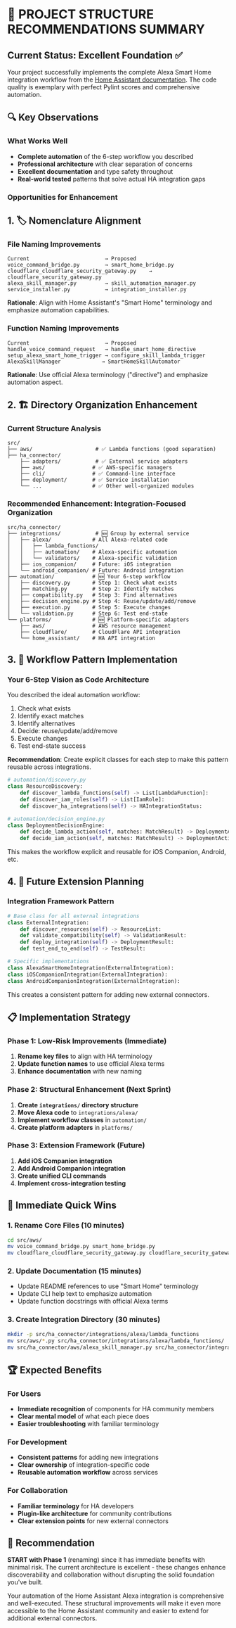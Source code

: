 # 🎯 PROJECT STRUCTURE RECOMMENDATIONS SUMMARY

## Current Status: Excellent Foundation ✅

Your project successfully implements the complete Alexa Smart Home integration workflow from the [Home Assistant documentation](https://home-assistant.io/integrations/alexa.smart_home). The code quality is exemplary with perfect Pylint scores and comprehensive automation.

## 🔍 Key Observations

### What Works Well

- **Complete automation** of the 6-step workflow you described
- **Professional architecture** with clear separation of concerns
- **Excellent documentation** and type safety throughout
- **Real-world tested** patterns that solve actual HA integration gaps

### Opportunities for Enhancement

## 1. 🏷️ **Nomenclature Alignment**

### File Naming Improvements

```text
Current                        → Proposed
voice_command_bridge.py        → smart_home_bridge.py
cloudflare_cloudflare_security_gateway.py    → cloudflare_security_gateway.py
alexa_skill_manager.py         → skill_automation_manager.py
service_installer.py           → integration_installer.py
```

**Rationale**: Align with Home Assistant's "Smart Home" terminology and emphasize automation capabilities.

### Function Naming Improvements

```text
Current                        → Proposed
handle_voice_command_request   → handle_smart_home_directive
setup_alexa_smart_home_trigger → configure_skill_lambda_trigger
AlexaSkillManager             → SmartHomeSkillAutomator
```

**Rationale**: Use official Alexa terminology ("directive") and emphasize automation aspect.

## 2. 🏗️ **Directory Organization Enhancement**

### Current Structure Analysis

```tree
src/
├── aws/                    # ✅ Lambda functions (good separation)
├── ha_connector/
    ├── adapters/           # ✅ External service adapters
    ├── aws/               # ✅ AWS-specific managers
    ├── cli/               # ✅ Command-line interface
    ├── deployment/        # ✅ Service installation
    └── ...                # ✅ Other well-organized modules
```

### Recommended Enhancement: Integration-Focused Organization

```tree
src/ha_connector/
├── integrations/           # 🆕 Group by external service
│   ├── alexa/             # All Alexa-related code
│   │   ├── lambda_functions/
│   │   ├── automation/    # Alexa-specific automation
│   │   └── validators/    # Alexa-specific validation
│   ├── ios_companion/     # Future: iOS integration
│   └── android_companion/ # Future: Android integration
├── automation/            # 🆕 Your 6-step workflow
│   ├── discovery.py       # Step 1: Check what exists
│   ├── matching.py        # Step 2: Identify matches
│   ├── compatibility.py   # Step 3: Find alternatives
│   ├── decision_engine.py # Step 4: Reuse/update/add/remove
│   ├── execution.py       # Step 5: Execute changes
│   └── validation.py      # Step 6: Test end-state
└── platforms/             # 🆕 Platform-specific adapters
    ├── aws/               # AWS resource management
    ├── cloudflare/        # CloudFlare API integration
    └── home_assistant/    # HA API integration
```

## 3. 🔄 **Workflow Pattern Implementation**

### Your 6-Step Vision as Code Architecture

You described the ideal automation workflow:

1. Check what exists
2. Identify exact matches
3. Identify alternatives
4. Decide: reuse/update/add/remove
5. Execute changes
6. Test end-state success

**Recommendation**: Create explicit classes for each step to make this pattern reusable across integrations.

```python
# automation/discovery.py
class ResourceDiscovery:
    def discover_lambda_functions(self) -> List[LambdaFunction]:
    def discover_iam_roles(self) -> List[IamRole]:
    def discover_ha_integrations(self) -> HAIntegrationStatus:

# automation/decision_engine.py
class DeploymentDecisionEngine:
    def decide_lambda_action(self, matches: MatchResult) -> DeploymentAction:
    def decide_iam_action(self, matches: MatchResult) -> DeploymentAction:
```

This makes the workflow explicit and reusable for iOS Companion, Android, etc.

## 4. 🚀 **Future Extension Planning**

### Integration Framework Pattern

```python
# Base class for all external integrations
class ExternalIntegration:
    def discover_resources(self) -> ResourceList:
    def validate_compatibility(self) -> ValidationResult:
    def deploy_integration(self) -> DeploymentResult:
    def test_end_to_end(self) -> TestResult:

# Specific implementations
class AlexaSmartHomeIntegration(ExternalIntegration):
class iOSCompanionIntegration(ExternalIntegration):
class AndroidCompanionIntegration(ExternalIntegration):
```

This creates a consistent pattern for adding new external connectors.

## 📋 **Implementation Strategy**

### Phase 1: Low-Risk Improvements (Immediate)

1. **Rename key files** to align with HA terminology
2. **Update function names** to use official Alexa terms
3. **Enhance documentation** with new naming

### Phase 2: Structural Enhancement (Next Sprint)

1. **Create `integrations/` directory structure**
2. **Move Alexa code** to `integrations/alexa/`
3. **Implement workflow classes** in `automation/`
4. **Create platform adapters** in `platforms/`

### Phase 3: Extension Framework (Future)

1. **Add iOS Companion integration**
2. **Add Android Companion integration**
3. **Create unified CLI commands**
4. **Implement cross-integration testing**

## 🎯 **Immediate Quick Wins**

### 1. Rename Core Files (10 minutes)

```bash
cd src/aws/
mv voice_command_bridge.py smart_home_bridge.py
mv cloudflare_cloudflare_security_gateway.py cloudflare_security_gateway.py
```

### 2. Update Documentation (15 minutes)

- Update README references to use "Smart Home" terminology
- Update CLI help text to emphasize automation
- Update function docstrings with official Alexa terms

### 3. Create Integration Directory (30 minutes)

```bash
mkdir -p src/ha_connector/integrations/alexa/lambda_functions
mv src/aws/*.py src/ha_connector/integrations/alexa/lambda_functions/
mv src/ha_connector/aws/alexa_skill_manager.py src/ha_connector/integrations/alexa/
```

## 🏆 **Expected Benefits**

### For Users

- **Immediate recognition** of components for HA community members
- **Clear mental model** of what each piece does
- **Easier troubleshooting** with familiar terminology

### For Development

- **Consistent patterns** for adding new integrations
- **Clear ownership** of integration-specific code
- **Reusable automation workflow** across services

### For Collaboration

- **Familiar terminology** for HA developers
- **Plugin-like architecture** for community contributions
- **Clear extension points** for new external connectors

## 🚦 **Recommendation**

**START with Phase 1** (renaming) since it has immediate benefits with minimal risk. The current architecture is excellent - these changes enhance discoverability and collaboration without disrupting the solid foundation you've built.

Your automation of the Home Assistant Alexa integration is comprehensive and well-executed. These structural improvements will make it even more accessible to the Home Assistant community and easier to extend for additional external connectors.
